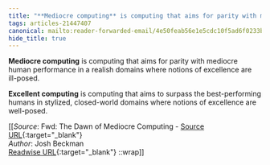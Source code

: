 ```yaml
---
title: "**Mediocre computing** is computing that aims for parity with mediocre ..."
tags: articles-21447407
canonical: mailto:reader-forwarded-email/4e50feab56e1e5cdc10f5ad6f0233b6e
hide_title: true
---
```


**Mediocre computing** is computing that aims for parity with mediocre human performance in a realish domains where notions of excellence are ill-posed.

**Excellent computing** is computing that aims to surpass the best-performing humans in stylized, closed-world domains where notions of excellence are well-posed.


[[_Source_: Fwd: The Dawn of Mediocre Computing - [Source URL](mailto:reader-forwarded-email/4e50feab56e1e5cdc10f5ad6f0233b6e){:target="_blank"}<br>
_Author_: Josh Beckman<br>
[Readwise URL](https://readwise.io/open/426307971){:target="_blank"}
::wrap]]